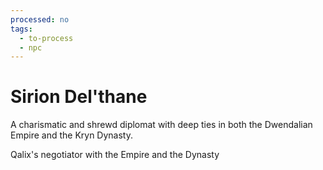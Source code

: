 ```yaml
---
processed: no
tags:
  - to-process
  - npc
---
```

# Sirion Del'thane
A charismatic and shrewd diplomat with deep ties in both the Dwendalian Empire and the Kryn Dynasty.

Qalix's negotiator with the Empire and the Dynasty